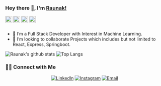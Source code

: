 ### Hey there 👋, I'm [Raunak!](http://raunak222.github.io/)


<a href="https://twitter.com/Raunak13064200">
  <img align="left" alt="Raunak Sarada | Twitter" width="22px" src="https://cdn.jsdelivr.net/npm/simple-icons@v3/icons/twitter.svg" />
</a>
<a href="https://www.linkedin.com/in/raunak-sarada/">
  <img align="left" alt="Raunak's LinkdeIN" width="22px" src="https://cdn.jsdelivr.net/npm/simple-icons@v3/icons/linkedin.svg" />
</a>
<a href="https://www.instagram.com/raunak1999/">
  <img align="left" alt="Raunak's Instagram" width="22px" src="https://cdn.jsdelivr.net/npm/simple-icons@v3/icons/instagram.svg" />
</a>
<a href="https://raunaksarada.medium.com/">
  <img align="left" alt="Raunak's Medium" width="22px" src="https://cdn.jsdelivr.net/npm/simple-icons@v3/icons/medium.svg" />
</a>
<br />
<br />


- 🌱 I’m a Full Stack Developer with Interest in Machine Learning. 
- 👯 I’m looking to collaborate Projects which includes but not limited to  React, Express, Springboot.

![Raunak's github stats](https://github-readme-stats.vercel.app/api?username=raunak222&theme=tokyonight&show_icons=true&hide=[%22issues%22])
![Top Langs](https://github-readme-stats.vercel.app/api/top-langs/?username=raunak222&theme=tokyonight&layout=compact)

<h3> 🤝🏻 Connect with Me </h3>

<p align="center">
<a href="https://www.linkedin.com/in/raunak-sarada/"><img alt="LinkedIn" src="https://img.shields.io/badge/LinkedIn-Piyush%20Agarwal-blue?style=flat-square&logo=linkedin"></a>
<a href="https://www.instagram.com/raunak1999/"><img alt="Instagram" src="https://img.shields.io/badge/Instagram-piyush.vo-blue?style=flat-square&logo=instagram"></a>
<a href="mailto:raunaksarda222@gmail.com"><img alt="Email" src="https://img.shields.io/badge/Email-piyushagarwalvo@gmail.com-blue?style=flat-square&logo=gmail"></a>
</p>


